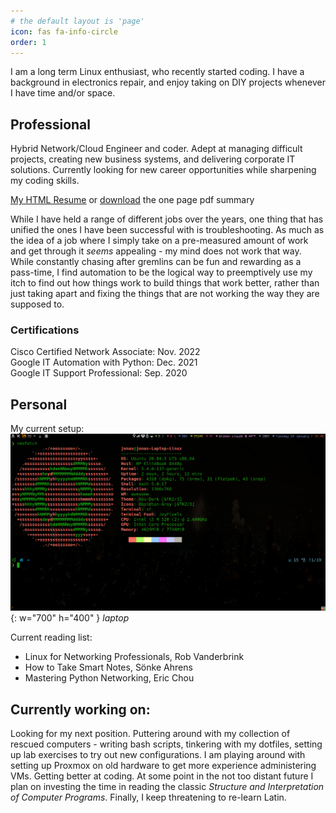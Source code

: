 ```yaml
---
# the default layout is 'page'
icon: fas fa-info-circle
order: 1
---
```


I am a long term Linux enthusiast, who recently started coding. I have a background in electronics repair, and enjoy taking on DIY projects whenever I have time and/or space.  

## Professional 
Hybrid Network/Cloud Engineer and coder. Adept at managing difficult projects, creating new business systems, and delivering corporate IT solutions. Currently looking for new career opportunities while sharpening my coding skills.

[My HTML Resume](https://jonas-bird.github.io/Jonas-Bird-HTML-Resume/) or [download](https://github.com/jonas-bird/jonas-bird/raw/master/assets/JonasBird-OnePageResume-2023.pdf) the one page pdf summary

While I have held a range of different jobs over the years, one thing that has unified the ones I have been successful with is troubleshooting. As much as the idea of a job where I simply take on a pre-measured amount of work and get through it _seems_ appealing - my mind does not work that way. While constantly chasing after gremlins can be fun and rewarding as a pass-time, I find automation to be the logical way to preemptively use my itch to find out how things work to build things that work better, rather than just taking apart and fixing the things that are not working the way they are supposed to. 

### Certifications 
Cisco Certified Network Associate: Nov. 2022  
Google IT Automation with Python: Dec. 2021  
Google IT Support Professional: Sep. 2020   

## Personal 
My current setup:
![Neofetch](/assets/img/neofetch.png){: w="700" h="400" }
_laptop_

Current reading list:
+ Linux for Networking Professionals, Rob Vanderbrink 
+ How to Take Smart Notes, Sönke Ahrens 
+ Mastering Python Networking, Eric Chou 

## Currently working on:

Looking for my next position. Puttering around with my collection of rescued computers - writing bash scripts, tinkering with my dotfiles, setting up lab exercises to try out new configurations. I am playing around with setting up Proxmox on old hardware to get more experience administering VMs. Getting better at coding. At some point in the not too distant future I plan on investing the time in reading the classic _Structure and Interpretation of Computer Programs_. Finally, I keep threatening to re-learn Latin.
